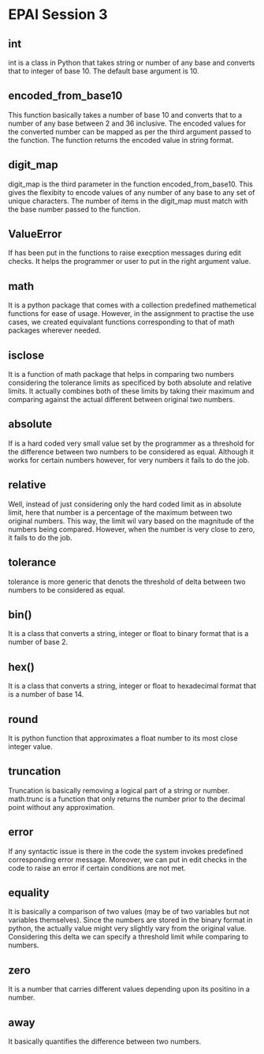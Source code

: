 # EPAI Session 3

## int
int is a class in Python that takes string or number of any base and converts that to integer of base 10. The default base argument is 10.

## encoded_from_base10
This function basically takes a number of base 10 and converts that to a number of any base between 2 and 36 inclusive. The encoded values for the converted number can be mapped as per the third argument passed to the function. 
The function returns the encoded value in string format.

## digit_map
digit_map is the third parameter in the function encoded_from_base10. This gives the flexibity to encode values of any number of any base to any set of unique characters. The number of items in the digit_map must match with the base number passed to the function.

## ValueError
If has been put in the functions to raise execption messages during edit checks. It helps the programmer or user to put in the right argument value.

## math
It is a python package that comes with a collection predefined mathemetical functions for ease of usage. However, in the assignment to practise the use cases, we created equivalant functions corresponding to that of math packages wherever needed.

## isclose
It is a function of math package that helps in comparing two numbers considering the tolerance limits as specificed by both absolute and relative limits. It actually combines both of these limits by taking their maximum and comparing against the actual different between original two numbers.

## absolute
If is a hard coded very small value set by the programmer as a threshold for the difference between two numbers to be considered as equal. Although it works for certain numbers however, for very numbers it fails to do the job.

## relative
Well, instead of just considering only the hard coded limit as in absolute limit, here that number is a percentage of the maximum between two original numbers. This way, the limit wil vary based on the magnitude of the numbers being compared. However, when the number is very close to zero, it fails to do the job.

## tolerance
tolerance is more generic that denots the threshold of delta between two numbers to be considered as equal.

## bin()
It is a class that converts a string, integer or float to binary format that is a number of base 2. 

## hex()
It is a class that converts a string, integer or float to hexadecimal format that is a number of base 14.

## round
It is python function that approximates a float number to its most close integer value. 

## truncation
Truncation is basically removing a logical part of a string or number. math.trunc is a function that only returns the number prior to the decimal point without any approximation.

## error
If any syntactic issue is there in the code the system invokes predefined corresponding error message. Moreover, we can put in edit checks in the code to raise an error if certain conditions are not met.

## equality
It is basically a comparison of two values (may be of two variables but not variables themselves). Since the numbers are stored in the binary format in python, the actually value might very slightly vary from the original value. Considering this delta we can specify a threshold limit while comparing to numbers.

## zero
It is a number that carries different values depending upon its positino in a number.

## away
It basically quantifies the difference between two numbers.



